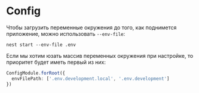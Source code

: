 # Config

Чтобы загрузить переменные окружения до того, как поднимется приложение, можно использовать  `--env-file`:

```shell
nest start --env-file .env
```

Если мы хотим юзать массив переменных окружения при настройке, то приоритет будет иметь первый из них:

```typescript
ConfigModule.forRoot({
  envFilePath: ['.env.development.local', '.env.development']
})
```